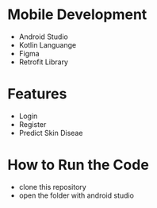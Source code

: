# Mobile Development
- Android Studio
- Kotlin Languange
- Figma
- Retrofit Library

# Features
- Login
- Register
- Predict Skin Diseae


# How to Run the Code
- clone this repository
- open the folder with android studio
